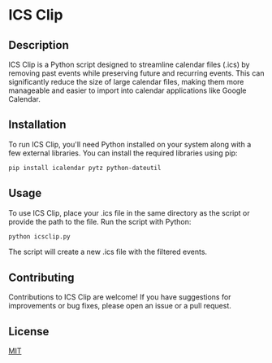 # ICS Clip

## Description
ICS Clip is a Python script designed to streamline calendar files (.ics) by removing past events while preserving future and recurring events. This can significantly reduce the size of large calendar files, making them more manageable and easier to import into calendar applications like Google Calendar.

## Installation
To run ICS Clip, you'll need Python installed on your system along with a few external libraries. You can install the required libraries using pip:

```bash
pip install icalendar pytz python-dateutil
```
## Usage
To use ICS Clip, place your .ics file in the same directory as the script or provide the path to the file. Run the script with Python:

```bash
python icsclip.py
```

The script will create a new .ics file with the filtered events.

## Contributing
Contributions to ICS Clip are welcome! If you have suggestions for improvements or bug fixes, please open an issue or a pull request.

## License
[MIT](https://choosealicense.com/licenses/mit/)





